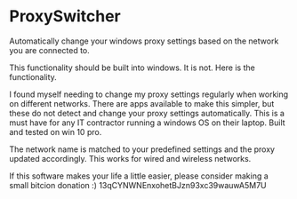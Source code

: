 # ProxySwitcher
Automatically change your windows proxy settings based on the network you are connected to.

This functionality should be built into windows. It is not. Here is the functionality.

I found myself needing to change my proxy settings regularly when working on different networks. There are apps available to make this simpler, but these do not detect and change your proxy settings automatically. This is a must have for any IT contractor running a windows OS on their laptop. Built and tested on win 10 pro.

The network name is matched to your predefined settings and the proxy updated accordingly. This works for wired and wireless networks.

If this software makes your life a little easier, please consider making a small bitcion donation :)
13qCYNWNEnxohetBJzn93xc39wauwA5M7U
